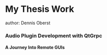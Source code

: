 # My Thesis Work

author: Dennis Oberst

### Audio Plugin Development with QtGrpc

#### A Journey Into Remote GUIs
